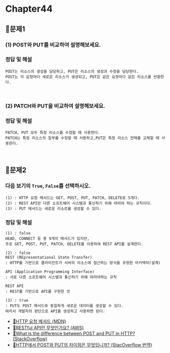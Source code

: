 # Chapter44
## 📌문제1

### (1) POST와 PUT를 비교하여 설명해보세요.
### 정답 및 해설
```
POST는 리소스의 생성을 담당하고, PUT은 리소스의 생성과 수정을 담당한다.
POST는 각 요청마다 새로은 리소스가 생성되고, PUT은 같은 요청마다 같은 리소스를 반환한다.
```
<br>

### (2) PATCH와 PUT을 비교하여 설명해보세요.
### 정답 및 해설
```
PATCH, PUT 모두 특정 리소스를 수정할 때 사용한다.
PATCH는 특정 리소스의 일부를 수정할 때 사용하고,PUT은 특정 리소스 전체를 교체할 때 사용한다.
```

<br>

## 📌문제2
### 다음 보기의 `True`, `False`를 선택하시오.
```
(1) : HTTP 요청 메서드는 GET, POST, PUT, PATCH, DELETE로 5개다.
(2) : REST API란 다른 소프트웨어 시스템과 통신하기 위해 따라야 하는 규칙이다.
(3) : PUT 메서드는 새로운 리소르를 생성할 수 있다.
```
### 정답 및 해설
```
(1) : false
HEAD, CONNECT 등 총 9개의 메서드가 있지만,
주로 GET, POST, PUT, PATCH, DELETE를 이용하여 REST API를 설계한다.

(2) : false
REST (REpresentational State Transfer)
: HTTP를 기반으로 클라이언트가 서버의 리소스에 접근하는 방식을 규정한 아키텍쳐(설계)

API (Application Programming Interface)
: 서로 다른 소프트웨어 시스템과 통신하기 위해 따라야하는 규칙

REST API
: REST를 기반으로 API를 구현한 것

(3) : true
: PUT도 POST 메서드와 동일하게 새로운 데이터를 생성할 수 있다.
따라서 개발자의 판단으로 API를 생성하고 사용하면 된다.
```
- [🔗HTTP 요청 메서드 (MDN)](https://developer.mozilla.org/ko/docs/Web/HTTP/Methods)
- [🔗RESTful API란 무엇인가요? (AWS)](https://aws.amazon.com/ko/what-is/restful-api/)
- [🔗What is the difference between POST and PUT in HTTP? (StackOverflow)](https://stackoverflow.com/questions/630453/what-is-the-difference-between-post-and-put-in-http%22%3E)
- [🔗HTTP에서 POST와 PUT의 차이점은 무엇입니까? (StacOverflow 번역)](https://guseowhtjs.tistory.com/entry/HTTP%EC%97%90%EC%84%9C-POST%EC%99%80-PUT%EC%9D%98-%EC%B0%A8%EC%9D%B4%EC%A0%90%EC%9D%80-%EB%AC%B4%EC%97%87%EC%9E%85%EB%8B%88%EA%B9%8C)

<br>
